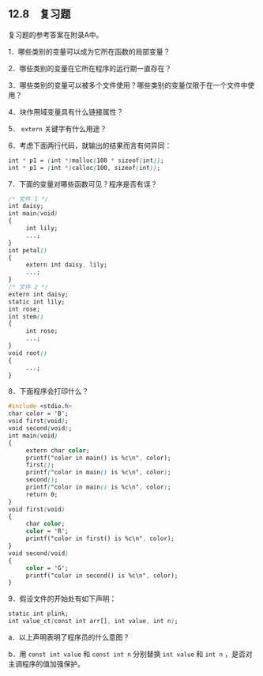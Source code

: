 ## 12.8　复习题

复习题的参考答案在附录A中。

1．哪些类别的变量可以成为它所在函数的局部变量？

2．哪些类别的变量在它所在程序的运行期一直存在？

3．哪些类别的变量可以被多个文件使用？哪些类别的变量仅限于在一个文件中使用？

4．块作用域变量具有什么链接属性？

5． `extern` 关键字有什么用途？

6．考虑下面两行代码，就输出的结果而言有何异同：

```css
int * p1 = (int *)malloc(100 * sizeof(int));
int * p1 = (int *)calloc(100, sizeof(int));
```

7．下面的变量对哪些函数可见？程序是否有误？

```css
/* 文件 1 */
int daisy;
int main(void)
{
     int lily;
     ...;
}
int petal()
{
     extern int daisy, lily;
     ...;
}
/* 文件 2 */
extern int daisy;
static int lily;
int rose;
int stem()
{
     int rose;
     ...;
}
void root()
{
     ...;
}
```

8．下面程序会打印什么？

```css
#include <stdio.h>
char color = 'B';
void first(void);
void second(void);
int main(void)
{
     extern char color;
     printf("color in main() is %c\n", color);
     first();
     printf("color in main() is %c\n", color);
     second();
     printf("color in main() is %c\n", color);
     return 0;
}
void first(void)
{
     char color;
     color = 'R';
     printf("color in first() is %c\n", color);
}
void second(void)
{
     color = 'G';
     printf("color in second() is %c\n", color);
}
```

9．假设文件的开始处有如下声明：

```css
static int plink;
int value_ct(const int arr[], int value, int n);
```

a．以上声明表明了程序员的什么意图？

b．用 `const int value` 和 `const int n` 分别替换 `int value` 和 `int n` ，是否对主调程序的值加强保护。

